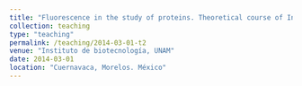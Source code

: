 ```yaml
---
title: "Fluorescence in the study of proteins. Theoretical course of Introduction to study of proteins"
collection: teaching
type: "teaching"
permalink: /teaching/2014-03-01-t2
venue: "Instituto de biotecnología, UNAM"
date: 2014-03-01
location: "Cuernavaca, Morelos. México"
---
```

